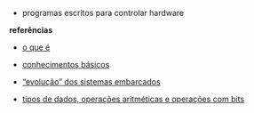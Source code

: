 - programas escritos para controlar hardware

**referências**  

- [o que é](https://www.youtube.com/live/azv20pt6fCM?feature=share)   

- [conhecimentos básicos](https://www.youtube.com/watch?v=W0hzWoLHZ5k)

- [“evolução” dos sistemas embarcados](https://www.youtube.com/watch?v=phdo--CgslQ%20e%20list=PLqBAJMdCNemmW6nC3g5TGFBywLqy2UBnB%20e%20index=4)

- [tipos de dados, operações aritméticas e operações com bits](https://www.youtube.com/watch?v=Fd9cJLeOsIc%20e%20list=PLqBAJMdCNemmW6nC3g5TGFBywLqy2UBnB%20e%20index=2)